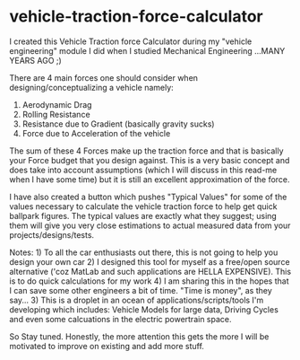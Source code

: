 # vehicle-traction-force-calculator
I created this Vehicle Traction force Calculator during my "vehicle engineering" module I did when I studied Mechanical Engineering ...MANY YEARS AGO ;)

There are 4 main forces one should consider when designing/conceptualizing a vehicle namely:

  1) Aerodynamic Drag
  2) Rolling Resistance
  3) Resistance due to Gradient (basically gravity sucks)
  4) Force due to Acceleration of the vehicle
  
The sum of these 4 Forces make up the traction force and that is basically your Force budget that you design against. This is a very basic concept and does take into account assumptions (which I will discuss in this read-me when I have some time) but it is still an excellent approximation of the force.

I have also created a button which pushes "Typical Values" for some of the values necessary to calculate the vehicle traction force to help get quick ballpark figures. The typical values are exactly what they suggest; using them will give you very close estimations to actual measured data from your projects/designs/tests.

Notes:
    1) To all the car enthusiasts out there, this is not going to help you design your own car
    2) I designed this tool for myself as a free/open source alternative ('coz MatLab and such applications are HELLA EXPENSIVE). This is to do quick calculations for my work
    4) I am sharing this in the hopes that I can save some other engineers a bit of time. "Time is money", as they say...
    3) This is a droplet in an ocean of applications/scripts/tools I'm developing which includes: Vehicle Models for large data, Driving Cycles and even some calcuations in the electric powertrain space.
    
 So Stay tuned. Honestly, the more attention this gets the more I will be motivated to improve on existing and add more stuff.
